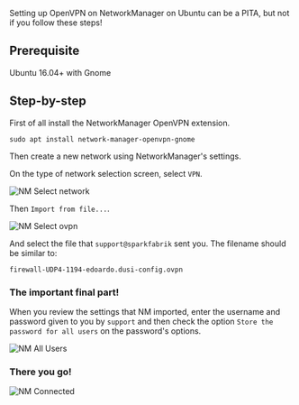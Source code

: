 
Setting up OpenVPN on NetworkManager on Ubuntu can be a PITA, but not if you follow these steps!

## Prerequisite

Ubuntu 16.04+ with Gnome

## Step-by-step

First of all install the NetworkManager OpenVPN extension.

```
sudo apt install network-manager-openvpn-gnome
```

Then create a new network using NetworkManager's settings.

On the type of network selection screen, select `VPN`.

![NM Select network](%image_url%/recipes/nm-select.png)

Then `Import from file...`.

![NM Select ovpn](%image_url%/recipes/nm-openvpn-select.png)

And select the file that `support@sparkfabrik` sent you. The filename should be similar to:

`firewall-UDP4-1194-edoardo.dusi-config.ovpn`

### The important final part!

When you review the settings that NM imported, enter the username and password given to you by `support` and then check the option `Store the password for all users` on the password's options.

![NM All Users](%image_url%/recipes/nm-allusers.png)

### There you go!

![NM Connected](%image_url%/recipes/nm-vpn-connected.png)